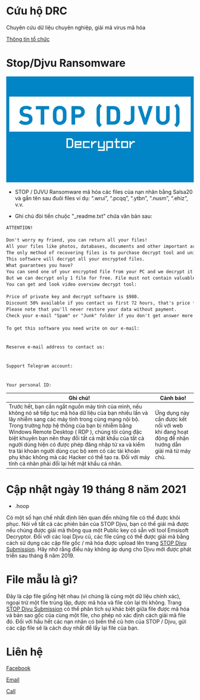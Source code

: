 # **Cứu hộ DRC**

Chuyên cứu dữ liệu chuyên nghiệp, giải mã virus mã hóa

[Thông tin tổ chức](https://tinnhiemmang.vn/danh-ba-tin-nhiem/cuu-ho-drc-1628756204)

# **Stop/Djvu Ransomware**

![Image](Images/STOP-Decryptor.png)

* STOP / DJVU Ransomware mã hóa các files của nạn nhân bằng Salsa20 và gắn tên sau đuôi files ví dụ: “.wrui”, “.pcqq”, “.ytbn”, “.nusm”, “.ehiz“, v.v.

* Ghi chú đòi tiền chuộc "_readme.txt" chứa văn bản sau:

```markdown
ATTENTION!

Don't worry my friend, you can return all your files!
All your files like photos, databases, documents and other important are encrypted with strongest encryption and unique key.
The only method of recovering files is to purchase decrypt tool and unique key for you.
This software will decrypt all your encrypted files.
What guarantees you have?
You can send one of your encrypted file from your PC and we decrypt it for free.
But we can decrypt only 1 file for free. File must not contain valuable information.
You can get and look video overview decrypt tool:

Price of private key and decrypt software is $980.
Discount 50% available if you contact us first 72 hours, that's price for you is $490.
Please note that you'll never restore your data without payment.
Check your e-mail "Spam" or "Junk" folder if you don't get answer more than 6 hours.

To get this software you need write on our e-mail:


Reserve e-mail address to contact us:


Support Telegram account:


Your personal ID:

```


**Ghi chú!** | **Cảnh báo!**
------------ | ------------
Trước hết, bạn cần ngắt nguồn máy tính của mình, nếu không nó sẽ tiếp tục mã hóa dữ liệu của bạn nhiều lần và lây nhiễm sang các máy tính trong cùng mạng nội bộ. Trong trường hợp hệ thống của bạn bị nhiễm bằng Windows Remote Desktop ( RDP ), chúng tôi cũng đặc biệt khuyên bạn nên thay đổi tất cả mật khẩu của tất cả người dùng hiện có được phép đăng nhập từ xa và kiểm tra tài khoản người dùng cục bộ xem có các tài khoản phụ khác không mà các Hacker có thể tạo ra. Đối với máy tính cá nhân phải đổi lại hết mật khẩu cá nhân.| Ứng dụng này cần được kết nối với web khi đang hoạt động để nhận hướng dẫn giải mã từ máy chủ.

# **Cập nhật ngày 19 tháng 8 năm 2021**
- .hoop

Có một số hạn chế nhất định liên quan đến những file có thể được khôi phục. Nói về tất cả các phiên bản của STOP Djvu, bạn có thể giải mã được nếu chúng được giải mã thông qua một Public key có sẵn với tool Emsisoft Decryptor. Đối với các loại Djvu cũ, các file cũng có thể được giải mã bằng cách sử dụng các cặp file gốc / mã hóa được upload lên trang [STOP Djvu Submission](https://decrypter.emsisoft.com/submit/stopdjvu/). Hãy nhớ rằng điều này không áp dụng cho Djvu mới được phát triển sau tháng 8 năm 2019.

# **File mẫu là gì**?

Đây là cặp file giống hệt nhau (vì chúng là cùng một dữ liệu chính xác), ngoại trừ một file trùng lặp, được mã hóa và file còn lại thì không. Trang [STOP Djvu Submission](https://decrypter.emsisoft.com/submit/stopdjvu/) có thể phân tích sự khác biệt giữa file được mã hóa và bản sao gốc của cùng một file, cho phép nó xác định cách giải mã file đó. Đối với hầu hết các nạn nhân có biến thể cũ hơn của STOP / Djvu, gửi các cặp file sẽ là cách duy nhất để lấy lại file của bạn.

# **Liên hệ**

[Facebook](fb.com/giaimaransomware)

[Email](giaimaransomware@gmail.com)

[Call](0903408066)

